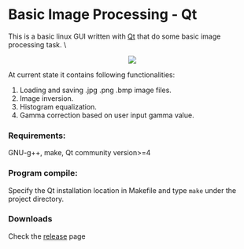 # Basic Image Processing - Qt
This is a basic linux GUI written with [Qt][qt-link] that do some basic image processing task. \

<p align="center">
<img src="../assets/preview.gif">
<p>

At current state it contains following functionalities:
1. Loading and saving .jpg .png .bmp image files.
2. Image inversion.
3. Histogram equalization.
4. Gamma correction based on user input gamma value.

[qt-link]: https://www.qt.io/

### Requirements:
GNU-g++, make, Qt community version>=4

### Program compile:
Specify the Qt installation location in Makefile and type ```make``` under the project directory.

### Downloads
Check the [release][release-link] page

[release-link]: https://github.com/timforce/Basic_Image_Processing-Qt/releases